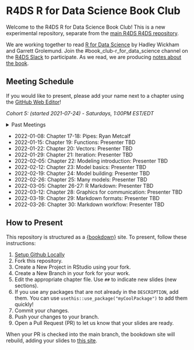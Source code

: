 # R4DS R for Data Science Book Club

Welcome to the R4DS R for Data Science Book Club!
This is a new experimental repository, separate from the [main R4DS R4DS repository](https://github.com/r4ds/bookclub-R_for_Data_Science).

We are working together to read [R for Data Science](https://r4ds.had.co.nz/) by Hadley Wickham and Garrett Grolemund.
Join the #book_club-r_for_data_science channel on the [R4DS Slack](https://r4ds.io/join) to participate.
As we read, we are producing [notes about the book](https://r4ds.github.io/bookclub-r4ds/).

## Meeting Schedule

If you would like to present, please add your name next to a chapter using the [GitHub Web Editor](https://youtu.be/d41oc2OMAuI)!

*Cohort 5: (started 2021-07-24) - Saturdays, 1:00PM EST/EDT*

<details>
  <summary> Past Meetings </summary>

- 2021-07-24: Chapter 1: Introduction: Jon Harmon
- 2021-07-31: Chapter 2-3: Data Visualization: Federica Gazzelloni
- 2021-08-07: Chapter 4: Workflow: basics: Ryan Metcalf
- 2021-08-14: Chapter 5: Data transformation: Wai-Yin
- 2021-08-21: Chapter 6: Workflow: scripts: Ryan Metcalf
- 2021-08-28: Chapter 7: Exploratory Data Analysis: Jon Harmon
- 2021-09-04: Chapter 8: Workflow: projects: Susie Neilson
- 2021-09-11: Chapter 9-10: Tibbles: Njoki Njuki Lucy
- 2021-09-18: Chapter 11: Data import (part 1): Njoki Njuki Lucy
- 2021-09-25: Chapter 11: Data import (part 2): Njoki Njuki Lucy
- 2021-10-09: Chapter 12: Tidy data (part 1): Sandra Muroy
- 2021-10-16: Chapter 12: Tidy data (part 2): Sandra Muroy
- 2021-10-23: Chapter 13: Relational data (part 1): Federica Gazzelloni
- 2021-10-30: Chapter 13: Relational data (part 2): Federica Gazzelloni
- 2021-11-13: Chapter 14: Strings (part 1): Ryan Metcalf
- 2021-11-20: Chapter 14: Strings (part 2): Ryan Metcalf
- 2021-12-04: Chapter 15: Factors: Sandra Muroy
- 2021-12-11: Chapter 16: Dates and times: Becki Roth

</details>

- 2022-01-08: Chapter 17-18: Pipes: Ryan Metcalf
- 2022-01-15: Chapter 19: Functions: Presenter TBD
- 2022-01-22: Chapter 20: Vectors: Presenter TBD
- 2022-01-29: Chapter 21: Iteration: Presenter TBD
- 2022-02-05: Chapter 22: Modeling introduction: Presenter TBD
- 2022-02-12: Chapter 23: Model basics: Presenter TBD
- 2022-02-19: Chapter 24: Model building: Presenter TBD
- 2022-02-26: Chapter 25: Many models: Presenter TBD
- 2022-03-05: Chapter 26-27: R Markdown: Presenter TBD
- 2022-03-12: Chapter 28: Graphics for communication: Presenter TBD
- 2022-03-19: Chapter 29: Markdown formats: Presenter TBD
- 2022-03-26: Chapter 30: Markdown workflow: Presenter TBD

## How to Present

This repository is structured as a [{bookdown}](https://CRAN.R-project.org/package=bookdown) site.
To present, follow these instructions:

1. [Setup Github Locally](https://www.youtube.com/watch?v=hNUNPkoledI)
2. Fork this repository.
3. Create a New Project in RStudio using your fork.
4. Create a New Branch in your fork for your work.
5. Edit the appropriate chapter file. Use `##` to indicate new slides (new sections).
6. If you use any packages that are not already in the `DESCRIPTION`, add them. You can use `usethis::use_package("myCoolPackage")` to add them quickly!
7. Commit your changes.
8. Push your changes to your branch.
9. Open a Pull Request (PR) to let us know that your slides are ready.

When your PR is checked into the main branch, the bookdown site will rebuild, adding your slides to [this site](https://r4ds.github.io/bookclub-URL/).
